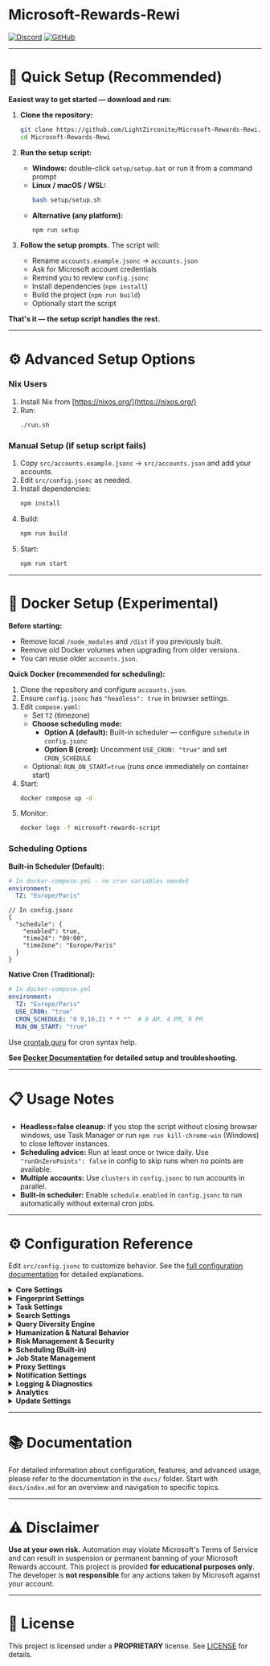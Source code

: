 # Microsoft-Rewards-Rewi

[![Discord](https://img.shields.io/badge/💬_Join_Discord-7289DA?style=for-the-badge&logo=discord)](https://discord.gg/kn3695Kx32) 
[![GitHub](https://img.shields.io/badge/⭐_Star_Project-yellow?style=for-the-badge&logo=github)](https://github.com/LightZirconite/Microsoft-Rewards-Rewi)

---

# 🚀 Quick Setup (Recommended)

**Easiest way to get started — download and run:**

1. **Clone the repository:**
   ```bash
   git clone https://github.com/LightZirconite/Microsoft-Rewards-Rewi.git
   cd Microsoft-Rewards-Rewi
   ```

2. **Run the setup script:**

   * **Windows:** double-click `setup/setup.bat` or run it from a command prompt
   * **Linux / macOS / WSL:**
     ```bash
     bash setup/setup.sh
     ```
   * **Alternative (any platform):**
     ```bash
     npm run setup
     ```

3. **Follow the setup prompts.** The script will:
   * Rename `accounts.example.jsonc` → `accounts.json`
   * Ask for Microsoft account credentials
   * Remind you to review `config.jsonc`
   * Install dependencies (`npm install`)
   * Build the project (`npm run build`)
   * Optionally start the script

**That's it — the setup script handles the rest.**

---

# ⚙️ Advanced Setup Options

### Nix Users

1. Install Nix from [https://nixos.org/](https://nixos.org/)
2. Run:
   ```bash
   ./run.sh
   ```

### Manual Setup (if setup script fails)

1. Copy `src/accounts.example.jsonc` → `src/accounts.json` and add your accounts.
2. Edit `src/config.jsonc` as needed.
3. Install dependencies:
   ```bash
   npm install
   ```
4. Build:
   ```bash
   npm run build
   ```
5. Start:
   ```bash
   npm run start
   ```

---

# 🐳 Docker Setup (Experimental)

**Before starting:**

* Remove local `/node_modules` and `/dist` if you previously built.
* Remove old Docker volumes when upgrading from older versions.
* You can reuse older `accounts.json`.

**Quick Docker (recommended for scheduling):**

1. Clone the repository and configure `accounts.json`.
2. Ensure `config.jsonc` has `"headless": true` in browser settings.
3. Edit `compose.yaml`:
   * Set `TZ` (timezone)
   * **Choose scheduling mode:**
     * **Option A (default):** Built-in scheduler — configure `schedule` in `config.jsonc`
     * **Option B (cron):** Uncomment `USE_CRON: "true"` and set `CRON_SCHEDULE`
   * Optional: `RUN_ON_START=true` (runs once immediately on container start)
4. Start:
   ```bash
   docker compose up -d
   ```
5. Monitor:
   ```bash
   docker logs -f microsoft-rewards-script
   ```

### Scheduling Options

**Built-in Scheduler (Default):**
```yaml
# In docker-compose.yml - no cron variables needed
environment:
  TZ: "Europe/Paris"
```
```jsonc
// In config.jsonc
{
  "schedule": {
    "enabled": true,
    "time24": "09:00",
    "timeZone": "Europe/Paris"
  }
}
```

**Native Cron (Traditional):**
```yaml
# In docker-compose.yml
environment:
  TZ: "Europe/Paris"
  USE_CRON: "true"
  CRON_SCHEDULE: "0 9,16,21 * * *"  # 9 AM, 4 PM, 9 PM
  RUN_ON_START: "true"
```

Use [crontab.guru](https://crontab.guru) for cron syntax help.

**See [Docker Documentation](docs/docker.md) for detailed setup and troubleshooting.**

---

# 📋 Usage Notes

* **Headless=false cleanup:** If you stop the script without closing browser windows, use Task Manager or run `npm run kill-chrome-win` (Windows) to close leftover instances.
* **Scheduling advice:** Run at least once or twice daily. Use `"runOnZeroPoints": false` in config to skip runs when no points are available.
* **Multiple accounts:** Use `clusters` in `config.jsonc` to run accounts in parallel.
* **Built-in scheduler:** Enable `schedule.enabled` in `config.jsonc` to run automatically without external cron jobs.

---

# ⚙️ Configuration Reference

Edit `src/config.jsonc` to customize behavior. See the [full configuration documentation](docs/config.md) for detailed explanations.

<details>
<summary><b>Core Settings</b></summary>

| Setting | Description | Default |
| ------- | ----------- | ------- |
| `baseURL` | Microsoft Rewards URL | `https://rewards.bing.com` |
| `sessionPath` | Session/fingerprint storage | `sessions` |
| `browser.headless` | Run browser in background | `false` |
| `browser.globalTimeout` | Max timeout for operations | `30s` |
| `execution.parallel` | Run mobile/desktop tasks at once | `false` |
| `execution.runOnZeroPoints` | Run when no points available | `false` |
| `execution.clusters` | Concurrent account instances | `1` |
| `execution.passesPerRun` | How many times to process each account | `3` |

</details>

<details>
<summary><b>Fingerprint Settings</b></summary>

| Setting | Description | Default |
| ------- | ----------- | ------- |
| `fingerprinting.saveFingerprint.mobile` | Reuse mobile fingerprint | `true` |
| `fingerprinting.saveFingerprint.desktop` | Reuse desktop fingerprint | `true` |

</details>

<details>
<summary><b>Task Settings</b></summary>

| Setting | Description | Default |
| ------- | ----------- | ------- |
| `workers.doDailySet` | Complete daily set | `true` |
| `workers.doMorePromotions` | Complete promotional offers | `true` |
| `workers.doPunchCards` | Complete punchcard tasks | `true` |
| `workers.doDesktopSearch` | Perform desktop searches | `true` |
| `workers.doMobileSearch` | Perform mobile searches | `true` |
| `workers.doDailyCheckIn` | Complete daily check-in | `true` |
| `workers.doReadToEarn` | Complete read-to-earn tasks | `true` |
| `workers.bundleDailySetWithSearch` | Run desktop searches after Daily Set | `true` |

</details>

<details>
<summary><b>Search Settings</b></summary>

| Setting | Description | Default |
| ------- | ----------- | ------- |
| `search.useLocalQueries` | Use locale-specific query sources | `true` |
| `search.settings.useGeoLocaleQueries` | Use region-specific queries | `true` |
| `search.settings.scrollRandomResults` | Random scrolling on results | `true` |
| `search.settings.clickRandomResults` | Random link clicks | `true` |
| `search.settings.retryMobileSearchAmount` | Mobile retry attempts | `2` |
| `search.settings.delay.min` | Minimum delay between searches | `1min` |
| `search.settings.delay.max` | Maximum delay between searches | `5min` |

</details>

<details>
<summary><b>Query Diversity Engine</b></summary>

| Setting | Description | Default |
| ------- | ----------- | ------- |
| `queryDiversity.enabled` | Multi-source query generation | `true` |
| `queryDiversity.sources` | Available query sources | `["google-trends", "reddit", "local-fallback"]` |
| `queryDiversity.maxQueriesPerSource` | Max queries per source | `10` |
| `queryDiversity.cacheMinutes` | Cache duration in minutes | `30` |

</details>

<details>
<summary><b>Humanization & Natural Behavior</b></summary>

| Setting | Description | Default |
| ------- | ----------- | ------- |
| `humanization.enabled` | Enable human-like behavior patterns | `true` |
| `humanization.stopOnBan` | Stop processing accounts on ban detection | `true` |
| `humanization.immediateBanAlert` | Send immediate alert on ban | `true` |
| `humanization.actionDelay.min` | Minimum action delay (ms) | `500` |
| `humanization.actionDelay.max` | Maximum action delay (ms) | `2200` |
| `humanization.gestureMoveProb` | Mouse gesture probability | `0.65` |
| `humanization.gestureScrollProb` | Scroll gesture probability | `0.4` |
| `vacation.enabled` | Monthly vacation mode | `true` |
| `vacation.minDays` | Minimum vacation days per month | `2` |
| `vacation.maxDays` | Maximum vacation days per month | `4` |

</details>

<details>
<summary><b>Risk Management & Security</b></summary>

| Setting | Description | Default |
| ------- | ----------- | ------- |
| `riskManagement.enabled` | Dynamic delay adjustment | `true` |
| `riskManagement.autoAdjustDelays` | Auto-adjust delays on risk detection | `true` |
| `riskManagement.stopOnCritical` | Stop on critical risk level | `false` |
| `riskManagement.banPrediction` | ML-based ban prediction | `true` |
| `riskManagement.riskThreshold` | Risk threshold (0-100) | `75` |

</details>

<details>
<summary><b>Scheduling (Built-in)</b></summary>

| Setting | Description | Default |
| ------- | ----------- | ------- |
| `schedule.enabled` | Enable built-in scheduler | `false` |
| `schedule.useAmPm` | Use 12-hour time format | `false` |
| `schedule.time12` | Time in 12-hour format | `9:00 AM` |
| `schedule.time24` | Time in 24-hour format | `09:00` |
| `schedule.timeZone` | IANA timezone | `Europe/Paris` |
| `schedule.runImmediatelyOnStart` | Run on process start | `false` |

</details>

<details>
<summary><b>Job State Management</b></summary>

| Setting | Description | Default |
| ------- | ----------- | ------- |
| `jobState.enabled` | Save state to avoid duplicate work | `true` |
| `jobState.dir` | Custom state directory | `""` |

</details>

<details>
<summary><b>Proxy Settings</b></summary>

| Setting | Description | Default |
| ------- | ----------- | ------- |
| `proxy.proxyGoogleTrends` | Proxy Google Trends requests | `true` |
| `proxy.proxyBingTerms` | Proxy Bing Terms requests | `true` |

</details>

<details>
<summary><b>Notification Settings</b></summary>

| Setting | Description | Default |
| ------- | ----------- | ------- |
| `webhook.enabled` | Enable Discord webhook | `false` |
| `webhook.url` | Discord webhook URL | `""` |
| `conclusionWebhook.enabled` | Summary-only webhook | `false` |
| `conclusionWebhook.url` | Summary webhook URL | `""` |
| `ntfy.enabled` | Enable NTFY notifications | `false` |
| `ntfy.url` | NTFY server URL | `""` |
| `ntfy.topic` | NTFY topic | `rewards` |
| `ntfy.authToken` | NTFY auth token | `""` |

</details>

<details>
<summary><b>Logging & Diagnostics</b></summary>

| Setting | Description | Default |
| ------- | ----------- | ------- |
| `logging.excludeFunc` | Exclude log categories | `["SEARCH-CLOSE-TABS", "LOGIN-NO-PROMPT", "FLOW"]` |
| `logging.webhookExcludeFunc` | Exclude from webhook logs | `["SEARCH-CLOSE-TABS", "LOGIN-NO-PROMPT", "FLOW"]` |
| `logging.redactEmails` | Redact email addresses in logs | `true` |
| `diagnostics.enabled` | Capture diagnostic data | `true` |
| `diagnostics.saveScreenshot` | Save screenshots on failure | `true` |
| `diagnostics.saveHtml` | Save HTML on failure | `true` |
| `diagnostics.maxPerRun` | Max diagnostics per run | `2` |
| `diagnostics.retentionDays` | Days to keep diagnostics | `7` |

</details>

<details>
<summary><b>Analytics</b></summary>

| Setting | Description | Default |
| ------- | ----------- | ------- |
| `analytics.enabled` | Performance dashboard tracking | `true` |
| `analytics.retentionDays` | Data retention period | `30` |
| `analytics.exportMarkdown` | Generate markdown reports | `true` |
| `analytics.webhookSummary` | Send analytics via webhook | `true` |

</details>

<details>
<summary><b>Update Settings</b></summary>

| Setting | Description | Default |
| ------- | ----------- | ------- |
| `update.git` | Enable git auto-update | `true` |
| `update.docker` | Enable docker auto-update | `false` |
| `update.scriptPath` | Custom updater script path | `setup/update/update.mjs` |
| `update.autoUpdateConfig` | Auto-merge config changes | `true` |
| `update.autoUpdateAccounts` | Auto-merge account changes | `true` |

</details>

---

# 📚 Documentation

For detailed information about configuration, features, and advanced usage, please refer to the documentation in the `docs/` folder. Start with `docs/index.md` for an overview and navigation to specific topics.

---

# ⚠️ Disclaimer

**Use at your own risk.** Automation may violate Microsoft's Terms of Service and can result in suspension or permanent banning of your Microsoft Rewards account. This project is provided **for educational purposes only**. The developer is **not responsible** for any actions taken by Microsoft against your account.

---

# 📄 License

This project is licensed under a **PROPRIETARY** license. See [LICENSE](LICENSE) for details.
